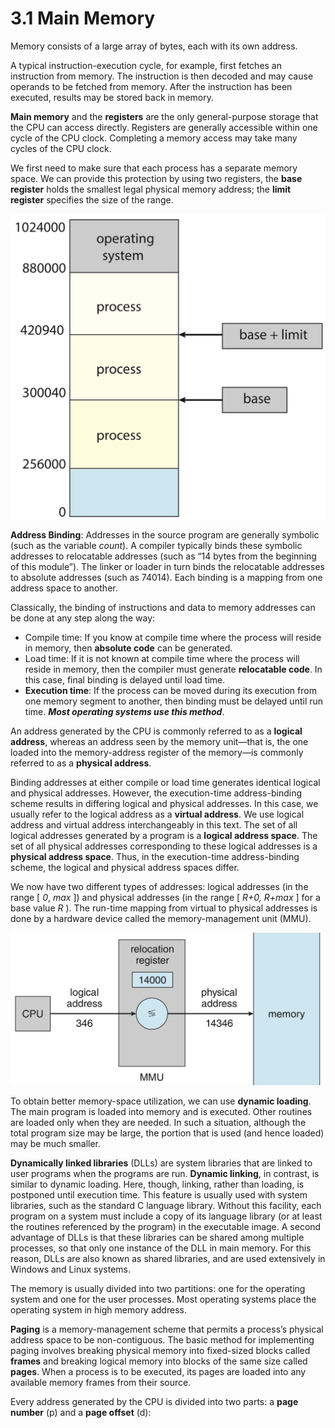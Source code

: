 # 3.1 Main Memory

Memory consists of a large array of bytes, each with its own address.

A typical instruction-execution cycle, for example, first fetches an instruction from memory. The instruction is then decoded and may cause operands to be fetched from memory. After the instruction has been executed, results may be stored back in memory.

**Main memory** and the **registers** are the only general-purpose storage that the CPU can access directly. Registers are generally accessible within one cycle of the CPU clock. Completing a memory access may take many cycles of the CPU clock.

We first need to make sure that each process has a separate memory space. We can provide this protection by using two registers, the **base register** holds the smallest legal physical memory address; the **limit register** specifies the size of the range.

![](../../.gitbook/assets/screen-shot-2018-08-13-at-14.33.42.png)

**Address Binding**: Addresses in the source program are generally symbolic \(such as the variable _count_\). A compiler typically binds these symbolic addresses to relocatable addresses \(such as “14 bytes from the beginning of this module”\). The linker or loader in turn binds the relocatable addresses to absolute addresses \(such as 74014\). Each binding is a mapping from one address space to another.

Classically, the binding of instructions and data to memory addresses can be done at any step along the way:

* Compile time: If you know at compile time where the process will reside in memory, then **absolute code** can be generated.
* Load time: If it is not known at compile time where the process will reside in memory, then the compiler must generate **relocatable code**. In this case, final binding is delayed until load time.
* **Execution time**: If the process can be moved during its execution from one memory segment to another, then binding must be delayed until run time. _**Most operating systems use this method**_.

An address generated by the CPU is commonly referred to as a **logical address**, whereas an address seen by the memory unit—that is, the one loaded into the memory-address register of the memory—is commonly referred to as a **physical address**.

Binding addresses at either compile or load time generates identical logical and physical addresses. However, the execution-time address-binding scheme results in differing logical and physical addresses. In this case, we usually refer to the logical address as a **virtual address**. We use logical address and virtual address interchangeably in this text. The set of all logical addresses generated by a program is a **logical address space**. The set of all physical addresses corresponding to these logical addresses is a **physical address space**. Thus, in the execution-time address-binding scheme, the logical and physical address spaces differ.

We now have two different types of addresses: logical addresses \(in the range \[ _0_, _max_ \]\) and physical addresses \(in the range \[ _R+0, R+max_ \] for a base value _R_ \). The run-time mapping from virtual to physical addresses is done by a hardware device called the memory-management unit \(MMU\).

![](../../.gitbook/assets/screen-shot-2018-08-13-at-14.48.13.png)

To obtain better memory-space utilization, we can use **dynamic loading**. The main program is loaded into memory and is executed. Other routines are loaded only when they are needed. In such a situation, although the total program size may be large, the portion that is used \(and hence loaded\) may be much smaller.

**Dynamically linked libraries** \(DLLs\) are system libraries that are linked to user programs when the programs are run. **Dynamic linking**, in contrast, is similar to dynamic loading. Here, though, linking, rather than loading, is postponed until execution time. This feature is usually used with system libraries, such as the standard C language library. Without this facility, each program on a system must include a copy of its language library \(or at least the routines referenced by the program\) in the executable image. A second advantage of DLLs is that these libraries can be shared among multiple processes, so that only one instance of the DLL in main memory. For this reason, DLLs are also known as shared libraries, and are used extensively in Windows and Linux systems.

The memory is usually divided into two partitions: one for the operating system and one for the user processes. Most operating systems place the operating system in high memory address.

**Paging** is a memory-management scheme that permits a process’s physical address space to be non-contiguous. The basic method for implementing paging involves breaking physical memory into fixed-sized blocks called **frames** and breaking logical memory into blocks of the same size called **pages**. When a process is to be executed, its pages are loaded into any available memory frames from their source.

Every address generated by the CPU is divided into two parts: a **page number** \(p\) and a **page offset** \(d\):





